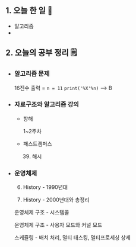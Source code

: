 <!-- 20210825 수 -->
<!--  




-->

## 1. 오늘 한 일 📅

*   알고리즘
*   

## 2. 오늘의 공부 정리 🗒️

-   ### 알고리즘 문제

    16진수 출력 = `n = 11` `print('%X'%n)` --> B

-   ### 자료구조와 알고리즘 강의 

    *   항해

        1~2주차

    *   패스트캠퍼스

        39) 해시

*   ### 운영체제

    06) History - 1990년대      

    07) History - 2000년대와 총정리

    운영체제 구조 - 시스템콜

    운영체제 구조 - 사용자 모드와 커널 모드

    스케쥴링 - 배치 처리, 멀티 태스킹, 멀티프로세싱 상세

